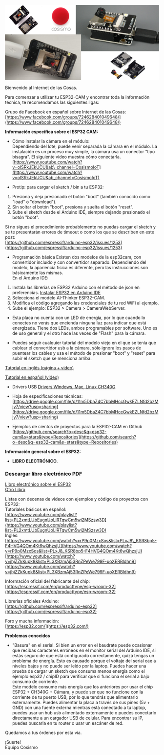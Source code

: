 ![ESP32 CAM](https://raw.githubusercontent.com/cosismo/esp32-cam/master/ESP32-CAM-versions.png)  
  
  
Bienvenido al Internet de las Cosas.

Para comenzar a utilizar tu ESP32-CAM y encontrar toda la información técnica, te recomendamos las siguientes ligas:

Grupo de Facebook en español sobre Internet de las Cosas:  
[https://www.facebook.com/groups/724628401049648/](https://www.facebook.com/groups/724628401049648/)

**Información específica sobre el ESP32 CAM:**

*  Cómo instalar la cámara en el módulo:  
Dependiendo del lote, puede venir separada la cámara en el módulo. La instalación es un proceso muy simple, la cámara usa un conector "tipo bisagra". El siguiente video muestra cómo conectarla.  
[https://www.youtube.com/watch?v=olSRkJEkUCU&ab\_channel=CosismoIoT](https://www.youtube.com/watch?v=olSRkJEkUCU&ab_channel=CosismoIoT)

*   Protip: para cargar el sketch / bin a tu ESP32:  
1) Presiona y deja presionado el botón "boot" (también conocido como "load" o "download").  
2) Sin soltar el botón "boot", presiona y suelta el botón "reset".  
3) Sube el sketch desde el Arduino IDE, siempre dejando presionado el botón "boot".  
  
Si no sigues el procedimiento probablemente no puedas cargar el sketch y se te presentarán errores de timeout o como los que se describen en este post:  
[https://github.com/espressif/arduino-esp32/issues/1253](https://github.com/espressif/arduino-esp32/issues/1253) 

*   Programación básica
Existen dos modelos de la esp32cam, con convertidor incluído y con convertidor separado. Dependiendo del modelo, la apariencia física es diferente, pero las instrucciones son básicamente las mismas.  
En el Arduino IDE:  
1) Instala las librerías de ESP32 Arduino con el método de json en preferencias. [Instalar ESP32 en Arduino IDE](https://randomnerdtutorials.com/installing-the-esp32-board-in-arduino-ide-windows-instructions/)  
2) Selecciona el modelo AI-Thinker ESP32-CAM.  
3) Modifica el código agregando las credenciales de tu red WiFi al ejemplo.  
4) Sube el ejemplo: ESP32 > Camera > CameraWebServer.  

*   Esta placa no cuenta con un LED de energía, por lo que cuando lo conectes no verás que encienda ninguna luz para indicar que está energizada. Tiene dos LEDs, ambos programables por software. Uno es de uso general y el otro hace las veces de "Flash" para la cámara.

*   Puedes seguir cualquier tutorial del modelo viejo en el que se tenía que cablear el convertidor usb a la cámara, sólo ignora los pasos de puentear los cables y usa el método de presionar "boot" y "reset" para subir el sketch que se menciona arriba.

[Tutorial en inglés (página + video)](https://randomnerdtutorials.com/esp32-cam-video-streaming-face-recognition-arduino-ide/)  

[Tutorial en español (video)](https://www.youtube.com/watch?v=WBJrXUy2HEw)  

*   Drivers USB
[Drivers Windows, Mac, Linux CH340G](https://www.geekfactory.mx/tutoriales-arduino/driver-ch340-para-arduino-chinos-o-genericos/)

*   Hoja de especificaciones técnicas:  
[https://drive.google.com/file/d/11m5DbaZ4C7bbMHccGwkEZLNfd2bzMjy7/view?usp=sharing](https://drive.google.com/file/d/11m5DbaZ4C7bbMHccGwkEZLNfd2bzMjy7/view?usp=sharing)

*   Ejemplos de cientos de proyectos para la ESP32-CAM en Github  
[https://github.com/search?o=desc&q=esp32-cam&s=stars&type=Repositories](https://github.com/search?o=desc&q=esp32-cam&s=stars&type=Repositories)

**Información general sobre el ESP32:**

* **LIBRO ELECTRÓNICO**.
### Descargar libro electrónico PDF
[Libro electrónico sobre el ESP32](https://drive.google.com/file/d/11-IH-38VJOXbFJ1ybB1i2Cvcl9n3pSTU/view)  
[Otro Libro](https://archive.org/details/foo_20210223)

Listas con decenas de videos con ejemplos y código de proyectos con ESP32:  
Tutoriales básicos en español:  
[https://www.youtube.com/playlist?list=PL2xmtLUbEugnUoLiRTqwCm5wi2MSzsw3D](https://www.youtube.com/playlist?list=PL2xmtLUbEugnUoLiRTqwCm5wi2MSzsw3D)  
Inglés:  
[https://www.youtube.com/watch?v=rP9p0MzxSos&list=PLxJ8\_KSR8bp5-F4HVG4QOm4Kt6wQhzsjU](https://www.youtube.com/watch?v=rP9p0MzxSos&list=PLxJ8_KSR8bp5-F4HVG4QOm4Kt6wQhzsjU)  
[https://www.youtube.com/watch?v=jhjZZkKupk8&list=PL3XBzmAj53RnZPeWe799F-uoXERBldhn9](https://www.youtube.com/watch?v=jhjZZkKupk8&list=PL3XBzmAj53RnZPeWe799F-uoXERBldhn9)

Información oficial del fabricante del chip:  
[https://espressif.com/en/producttype/esp-wroom-32](https://espressif.com/en/producttype/esp-wroom-32)

Librerías oficiales Arduino:  
[https://github.com/espressif/arduino-esp32](https://github.com/espressif/arduino-esp32)

Foro y mucha información:  
[https://esp32.com/](https://esp32.com/)

**Problemas conocidos**
*   "Basura" en el serial.  Si bien un error en el baudrate puede ocasionar que recibas caracteres erróneos en el monitor serial del Arduino IDE, si estás seguro de que está configurado correctamente, quizá tengas un problema de energía. Esto es causado porque el voltaje del serial cae a niveles bajos y no puede ser leído por la laptop. Puedes hacer una prueba de cargar un sketch que consuma menos energía como el ejemplo esp32 / chipID para verificar que si funciona el serial a bajo consumo de corriente.  
Este modelo consume más energía que los anteriores por usar el chip ESP32 + CH340G + Cámara, y puede ser que no funcione con la corriente de tu puerto USB, por lo que tendrás que alimentarlo externamente. 
Puedes alimentar la placa a través de sus pines (5v + GND) con una fuente externa mientras está conectado a tu laptop, puedes usar un hub usb alimentado externamente o puedes conectarlo directamente a un cargador USB de celular. 
Para encontrar su IP, puedes buscarla en tu router o usar un escáner de red. 


Quedamos a tus órdenes por esta vía.

¡Suerte!  
Equipo Cosismo
